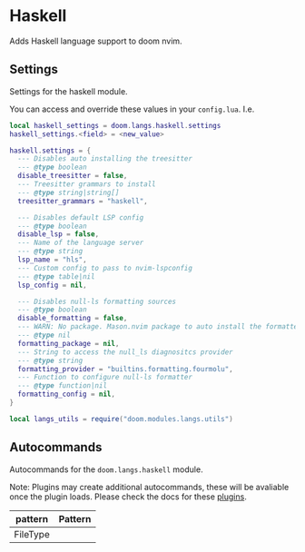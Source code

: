 # Haskell

Adds Haskell language support to doom nvim.


## Settings

Settings for the haskell module.

You can access and override these values in your `config.lua`. I.e.
```lua
local haskell_settings = doom.langs.haskell.settings
haskell_settings.<field> = <new_value>
```
```lua
haskell.settings = {
  --- Disables auto installing the treesitter
  --- @type boolean
  disable_treesitter = false,
  --- Treesitter grammars to install
  --- @type string|string[]
  treesitter_grammars = "haskell",

  --- Disables default LSP config
  --- @type boolean
  disable_lsp = false,
  --- Name of the language server
  --- @type string
  lsp_name = "hls",
  --- Custom config to pass to nvim-lspconfig
  --- @type table|nil
  lsp_config = nil,

  --- Disables null-ls formatting sources
  --- @type boolean
  disable_formatting = false,
  --- WARN: No package. Mason.nvim package to auto install the formatter from
  --- @type nil
  formatting_package = nil,
  --- String to access the null_ls diagnositcs provider
  --- @type string
  formatting_provider = "builtins.formatting.fourmolu",
  --- Function to configure null-ls formatter
  --- @type function|nil
  formatting_config = nil,
}

local langs_utils = require("doom.modules.langs.utils")
```

## Autocommands

Autocommands for the `doom.langs.haskell` module.

Note: Plugins may create additional autocommands, these will be avaliable once
the plugin loads.  Please check the docs for these [plugins](#plugins-packages).

|  pattern | Pattern |
| -------- | ------- |
| FileType |
